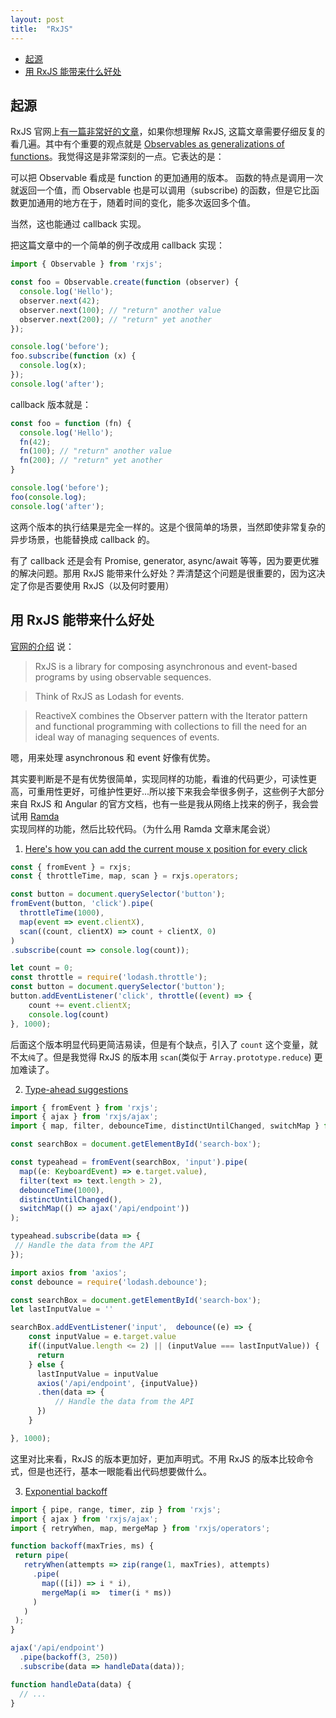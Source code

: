 ```yaml
---
layout: post
title:  "RxJS"
---
```



- [起源](#%E8%B5%B7%E6%BA%90)
- [用 RxJS 能带来什么好处](#%E7%94%A8-rxjs-%E8%83%BD%E5%B8%A6%E6%9D%A5%E4%BB%80%E4%B9%88%E5%A5%BD%E5%A4%84)


## 起源

RxJS 官网上[有一篇非常好的文章](https://rxjs-dev.firebaseapp.com/guide/observable)，如果你想理解 RxJS, 这篇文章需要仔细反复的看几遍。其中有个重要的观点就是 [Observables as generalizations of functions](https://rxjs-dev.firebaseapp.com/guide/observable#observables-as-generalizations-of-functions)。我觉得这是非常深刻的一点。它表达的是：

可以把 Observable 看成是 function 的更加通用的版本。 函数的特点是调用一次就返回一个值，而 Observable 也是可以调用（subscribe) 的函数，但是它比函数更加通用的地方在于，随着时间的变化，能多次返回多个值。 

当然，这也能通过 callback 实现。

把这篇文章中的一个简单的例子改成用 callback 实现：

```javascript
import { Observable } from 'rxjs';

const foo = Observable.create(function (observer) {
  console.log('Hello');
  observer.next(42);
  observer.next(100); // "return" another value
  observer.next(200); // "return" yet another
});

console.log('before');
foo.subscribe(function (x) {
  console.log(x);
});
console.log('after');
```

callback 版本就是：

```javascript
const foo = function (fn) {
  console.log('Hello');
  fn(42);
  fn(100); // "return" another value
  fn(200); // "return" yet another
}

console.log('before');
foo(console.log);
console.log('after');
```

这两个版本的执行结果是完全一样的。这是个很简单的场景，当然即使非常复杂的异步场景，也能替换成 callback 的。 

有了 callback 还是会有 Promise, generator, async/await 等等，因为要更优雅的解决问题。那用 RxJS 能带来什么好处？弄清楚这个问题是很重要的，因为这决定了你是否要使用 RxJS（以及何时要用）

## 用 RxJS 能带来什么好处

[官网的介绍](https://rxjs-dev.firebaseapp.com/guide/overview) 说：

> RxJS is a library for composing asynchronous and event-based programs by using observable sequences.

> Think of RxJS as Lodash for events.

> ReactiveX combines the Observer pattern with the Iterator pattern and functional programming with collections to fill the need for an ideal way of managing sequences of events.

嗯，用来处理 asynchronous 和 event 好像有优势。

其实要判断是不是有优势很简单，实现同样的功能，看谁的代码更少，可读性更高，可重用性更好，可维护性更好...所以接下来我会举很多例子，这些例子大部分来自 RxJS 和 Angular 的官方文档，也有一些是我从网络上找来的例子，我会尝试用 [Ramda](https://ramdajs.com/) 实现同样的功能，然后比较代码。（为什么用 Ramda 文章末尾会说）


1. [Here's how you can add the current mouse x position for every click](https://rxjs-dev.firebaseapp.com/guide/overview#values)

```javascript
const { fromEvent } = rxjs;
const { throttleTime, map, scan } = rxjs.operators;

const button = document.querySelector('button');
fromEvent(button, 'click').pipe(
  throttleTime(1000),
  map(event => event.clientX),
  scan((count, clientX) => count + clientX, 0)
)
.subscribe(count => console.log(count));
```


```javascript
let count = 0;
const throttle = require('lodash.throttle');
const button = document.querySelector('button');
button.addEventListener('click', throttle((event) => {
    count += event.clientX;
    console.log(count)
}, 1000);
```
后面这个版本明显代码更简洁易读，但是有个缺点，引入了 `count` 这个变量，就不太`纯`了。但是我觉得 RxJS 的版本用 `scan`(类似于 `Array.prototype.reduce`) 更加难读了。


2. [Type-ahead suggestions](https://angular.io/guide/practical-observable-usage#type-ahead-suggestions)
   
```javascript
import { fromEvent } from 'rxjs';
import { ajax } from 'rxjs/ajax';
import { map, filter, debounceTime, distinctUntilChanged, switchMap } from 'rxjs/operators';

const searchBox = document.getElementById('search-box');

const typeahead = fromEvent(searchBox, 'input').pipe(
  map((e: KeyboardEvent) => e.target.value),
  filter(text => text.length > 2),
  debounceTime(1000),
  distinctUntilChanged(),
  switchMap(() => ajax('/api/endpoint'))
);

typeahead.subscribe(data => {
 // Handle the data from the API
});
```

```javascript
import axios from 'axios';
const debounce = require('lodash.debounce');

const searchBox = document.getElementById('search-box');
let lastInputValue = ''

searchBox.addEventListener('input',  debounce((e) => {
    const inputValue = e.target.value
    if((inputValue.length <= 2) || (inputValue === lastInputValue)) {
      return
    } else {
      lastInputValue = inputValue
      axios('/api/endpoint', {inputValue})
      .then(data => {
          // Handle the data from the API
      })
    }

}, 1000);

```

这里对比来看，RxJS 的版本更加好，更加声明式。不用 RxJS 的版本比较命令式，但是也还行，基本一眼能看出代码想要做什么。

3. [Exponential backoff](https://angular.io/guide/practical-observable-usage#exponential-backoff)

```javascript
import { pipe, range, timer, zip } from 'rxjs';
import { ajax } from 'rxjs/ajax';
import { retryWhen, map, mergeMap } from 'rxjs/operators';

function backoff(maxTries, ms) {
 return pipe(
   retryWhen(attempts => zip(range(1, maxTries), attempts)
     .pipe(
       map(([i]) => i * i),
       mergeMap(i =>  timer(i * ms))
     )
   )
 );
}

ajax('/api/endpoint')
  .pipe(backoff(3, 250))
  .subscribe(data => handleData(data));

function handleData(data) {
  // ...
}
```

